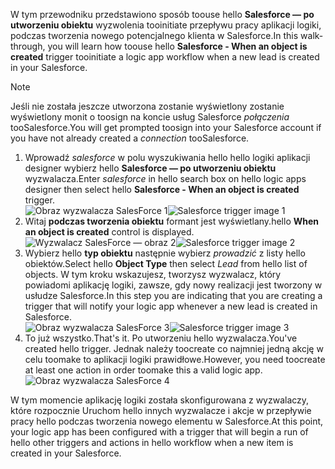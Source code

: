 <span data-ttu-id="1e0fa-101">W tym przewodniku przedstawiono sposób toouse hello **Salesforce — po utworzeniu obiektu** wyzwolenia tooinitiate przepływu pracy aplikacji logiki, podczas tworzenia nowego potencjalnego klienta w Salesforce.</span><span class="sxs-lookup"><span data-stu-id="1e0fa-101">In this walk-through, you will learn how toouse hello **Salesforce - When an object is created** trigger tooinitiate a logic app workflow when a new lead is created in your Salesforce.</span></span>

> [!NOTE]
> <span data-ttu-id="1e0fa-102">Jeśli nie została jeszcze utworzona zostanie wyświetlony zostanie wyświetlony monit o toosign na koncie usług Salesforce *połączenia* tooSalesforce.</span><span class="sxs-lookup"><span data-stu-id="1e0fa-102">You will get prompted toosign into your Salesforce account if you have not already created a *connection* tooSalesforce.</span></span>  
> 
> 

1. <span data-ttu-id="1e0fa-103">Wprowadź *salesforce* w polu wyszukiwania hello hello logiki aplikacji designer wybierz hello **Salesforce — po utworzeniu obiektu** wyzwalacza.</span><span class="sxs-lookup"><span data-stu-id="1e0fa-103">Enter *salesforce* in hello search box on hello logic apps designer then select hello **Salesforce - When an object is created**  trigger.</span></span>  
   <span data-ttu-id="1e0fa-104">![Obraz wyzwalacza SalesForce 1](./media/connectors-create-api-salesforce/trigger-1.png)</span><span class="sxs-lookup"><span data-stu-id="1e0fa-104">![Salesforce trigger image 1](./media/connectors-create-api-salesforce/trigger-1.png)</span></span>   
2. <span data-ttu-id="1e0fa-105">Witaj **podczas tworzenia obiektu** formant jest wyświetlany.</span><span class="sxs-lookup"><span data-stu-id="1e0fa-105">hello **When an object is created** control is displayed.</span></span>  
   <span data-ttu-id="1e0fa-106">![Wyzwalacz SalesForce — obraz 2](./media/connectors-create-api-salesforce/trigger-2.png)</span><span class="sxs-lookup"><span data-stu-id="1e0fa-106">![Salesforce trigger image 2](./media/connectors-create-api-salesforce/trigger-2.png)</span></span>   
3. <span data-ttu-id="1e0fa-107">Wybierz hello **typ obiektu** następnie wybierz *prowadzić* z listy hello obiektów.</span><span class="sxs-lookup"><span data-stu-id="1e0fa-107">Select hello **Object Type** then select *Lead* from hello list of objects.</span></span> <span data-ttu-id="1e0fa-108">W tym kroku wskazujesz, tworzysz wyzwalacz, który powiadomi aplikację logiki, zawsze, gdy nowy realizacji jest tworzony w usłudze Salesforce.</span><span class="sxs-lookup"><span data-stu-id="1e0fa-108">In this step you are indicating that you are creating a trigger that will notify your logic app whenever a new lead is created in Salesforce.</span></span>   
   <span data-ttu-id="1e0fa-109">![Obraz wyzwalacza SalesForce 3](./media/connectors-create-api-salesforce/trigger-3.png)</span><span class="sxs-lookup"><span data-stu-id="1e0fa-109">![Salesforce trigger image 3](./media/connectors-create-api-salesforce/trigger-3.png)</span></span>   
4. <span data-ttu-id="1e0fa-110">To już wszystko.</span><span class="sxs-lookup"><span data-stu-id="1e0fa-110">That's it.</span></span> <span data-ttu-id="1e0fa-111">Po utworzeniu hello wyzwalacza.</span><span class="sxs-lookup"><span data-stu-id="1e0fa-111">You've created hello trigger.</span></span> <span data-ttu-id="1e0fa-112">Jednak należy toocreate co najmniej jedną akcję w celu toomake to aplikacji logiki prawidłowe.</span><span class="sxs-lookup"><span data-stu-id="1e0fa-112">However, you need toocreate at least one action in order toomake this a valid logic app.</span></span>    
   ![Obraz wyzwalacza SalesForce 4](./media/connectors-create-api-salesforce/trigger-4.png)   

<span data-ttu-id="1e0fa-114">W tym momencie aplikację logiki została skonfigurowana z wyzwalaczy, które rozpocznie Uruchom hello innych wyzwalacze i akcje w przepływie pracy hello podczas tworzenia nowego elementu w Salesforce.</span><span class="sxs-lookup"><span data-stu-id="1e0fa-114">At this point, your logic app has been configured with a trigger that will begin a run of hello other triggers and actions in hello workflow when a new item is created in your Salesforce.</span></span>  

